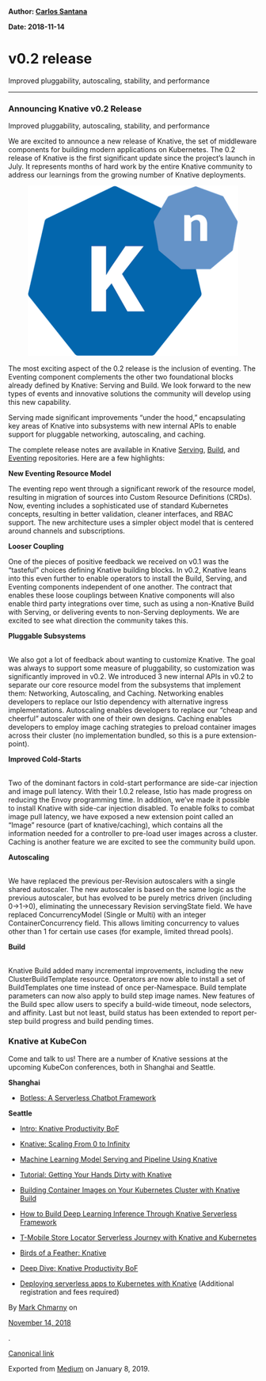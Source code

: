 **Author: [Carlos Santana](https://twitter.com/csantanapr)**

**Date: 2018-11-14**

# v0.2 release

<article class="h-entry">


<section data-field="subtitle" class="p-summary">

Improved pluggability, autoscaling, stability, and performance

</section>

<section data-field="body" class="e-content">

<section name="2748" class="section section--body section--first section--last">

<div class="section-divider">

<hr class="section-divider">

</div>

<div class="section-content">

<div class="section-inner sectionLayout--insetColumn">

<h3 name="d4ac" id="d4ac" class="graf graf--h3 graf--leading graf--title">Announcing Knative v0.2 Release</h3>

<p name="93a1" id="93a1" class="graf graf--p graf-after--h3">Improved pluggability, autoscaling, stability, and performance</p>

<p name="42e2" id="42e2" class="graf graf--p graf-after--p">We are excited to announce a new release of Knative, the set of middleware components for building modern applications on Kubernetes. The 0.2 release of Knative is the first significant update since the project’s launch in July. It represents months of hard work by the entire Knative community to address our learnings from the growing number of Knative deployments.</p>

<figure name="52f3" id="52f3" class="graf graf--figure graf--layoutOutsetLeft graf-after--p">

<div class="aspectRatioPlaceholder is-locked" style="max-width: 441px; max-height: 356px;">

<div class="aspectRatioPlaceholder-fill">

</div>

<img class="graf-image" data-image-id="knative.png" data-width="441" data-height="356" data-is-featured="true" src="/blog/images/knative.png">

</div>

</figure>

<p name="42db" id="42db" class="graf graf--p graf-after--figure">The most exciting aspect of the 0.2 release is the inclusion of eventing. The Eventing component complements the other two foundational blocks already defined by Knative: Serving and Build. We look forward to the new types of events and innovative solutions the community will develop using this new capability.</p>

<p name="6aed" id="6aed" class="graf graf--p graf-after--p">Serving made significant improvements “under the hood,” encapsulating key areas of Knative into subsystems with new internal APIs to enable support for pluggable networking, autoscaling, and caching.</p>

<p name="bb3e" id="bb3e" class="graf graf--p graf-after--p">The complete release notes are available in Knative <a href="https://github.com/knative/serving/releases/tag/v0.2.1" data-href="https://github.com/knative/serving/releases/tag/v0.2.1" class="markup--anchor markup--p-anchor" rel="noopener" target="_blank">Serving</a>, <a href="https://github.com/knative/build/releases/tag/v0.2.0" data-href="https://github.com/knative/build/releases/tag/v0.2.0" class="markup--anchor markup--p-anchor" rel="noopener" target="_blank">Build</a>, and <a href="https://github.com/knative/eventing/releases/tag/v0.2.0" data-href="https://github.com/knative/eventing/releases/tag/v0.2.0" class="markup--anchor markup--p-anchor" rel="noopener" target="_blank">Eventing</a> repositories. Here are a few highlights:</p>

<p name="02e7" id="02e7" class="graf graf--p graf-after--p">

<strong class="markup--strong markup--p-strong">New Eventing Resource Model <br>

</strong>The eventing repo went through a significant rework of the resource model, resulting in migration of sources into Custom Resource Definitions (CRDs). Now, eventing includes a sophisticated use of standard Kubernetes concepts, resulting in better validation, cleaner interfaces, and RBAC support. The new architecture uses a simpler object model that is centered around channels and subscriptions.</p>

<p name="92d4" id="92d4" class="graf graf--p graf-after--p">

<strong class="markup--strong markup--p-strong">Looser Coupling<br>

</strong>One of the pieces of positive feedback we received on v0.1 was the “tasteful” choices defining Knative building blocks. In v0.2, Knative leans into this even further to enable operators to install the Build, Serving, and Eventing components independent of one another. The contract that enables these loose couplings between Knative components will also enable third party integrations over time, such as using a non-Knative Build with Serving, or delivering events to non-Serving deployments. We are excited to see what direction the community takes this.</p>

<p name="98f1" id="98f1" class="graf graf--p graf-after--p">

<strong class="markup--strong markup--p-strong">Pluggable Subsystems</strong>

<br>We also got a lot of feedback about wanting to customize Knative. The goal was always to support some measure of pluggability, so customization was significantly improved in v0.2. We introduced 3 new internal APIs in v0.2 to separate our core resource model from the subsystems that implement them: Networking, Autoscaling, and Caching. Networking enables developers to replace our Istio dependency with alternative ingress implementations. Autoscaling enables developers to replace our “cheap and cheerful” autoscaler with one of their own designs. Caching enables developers to employ image caching strategies to preload container images across their cluster (no implementation bundled, so this is a pure extension-point).</p>

<p name="d31d" id="d31d" class="graf graf--p graf-after--p">

<strong class="markup--strong markup--p-strong">Improved Cold-Starts</strong>

<br>Two of the dominant factors in cold-start performance are side-car injection and image pull latency. With their 1.0.2 release, Istio has made progress on reducing the Envoy programming time. In addition, we’ve made it possible to install Knative with side-car injection disabled. To enable folks to combat image pull latency, we have exposed a new extension point called an “Image” resource (part of knative/caching), which contains all the information needed for a controller to pre-load user images across a cluster. Caching is another feature we are excited to see the community build upon.</p>

<p name="f099" id="f099" class="graf graf--p graf-after--p">

<strong class="markup--strong markup--p-strong">Autoscaling</strong>

<br>We have replaced the previous per-Revision autoscalers with a single shared autoscaler. The new autoscaler is based on the same logic as the previous autoscaler, but has evolved to be purely metrics driven (including 0-&gt;1-&gt;0), eliminating the unnecessary Revision servingState field. We have replaced ConcurrencyModel (Single or Multi) with an integer ContainerConcurrency field. This allows limiting concurrency to values other than 1 for certain use cases (for example, limited thread pools).</p>

<p name="44ae" id="44ae" class="graf graf--p graf-after--p">

<strong class="markup--strong markup--p-strong">Build</strong>

<br>Knative Build added many incremental improvements, including the new ClusterBuildTemplate resource. Operators are now able to install a set of BuildTemplates one time instead of once per-Namespace. Build template parameters can now also apply to build step image names. New features of the Build spec allow users to specify a build-wide timeout, node selectors, and affinity. Last but not least, build status has been extended to report per-step build progress and build pending times.</p>

<h3 name="7b11" id="7b11" class="graf graf--h3 graf-after--p">Knative at KubeCon</h3>

<p name="1629" id="1629" class="graf graf--p graf-after--h3">Come and talk to us! There are a number of Knative sessions at the upcoming KubeCon conferences, both in Shanghai and Seattle.</p>

<p name="2e0b" id="2e0b" class="graf graf--p graf-after--p">

<strong class="markup--strong markup--p-strong">Shanghai</strong>

</p>

<ul class="postList">

<li name="7bd0" id="7bd0" class="graf graf--li graf-after--p">

<a href="https://kccncchina2018english.sched.com/event/FuKU/botless-a-serverless-chatbot-framework-scott-nichols-google" data-href="https://kccncchina2018english.sched.com/event/FuKU/botless-a-serverless-chatbot-framework-scott-nichols-google" class="markup--anchor markup--li-anchor" rel="noopener" target="_blank">Botless: A Serverless Chatbot Framework</a>

</li>

</ul>

<p name="7514" id="7514" class="graf graf--p graf-after--li">

<strong class="markup--strong markup--p-strong">Seattle</strong>

</p>

<ul class="postList">

<li name="4329" id="4329" class="graf graf--li graf-after--p">

<a href="https://kccna18.sched.com/event/Grbz/intro-knative-productivity-bof-srinivas-v-hegde-adriano-cunha-google" data-href="https://kccna18.sched.com/event/Grbz/intro-knative-productivity-bof-srinivas-v-hegde-adriano-cunha-google" class="markup--anchor markup--li-anchor" rel="noopener" target="_blank">Intro: Knative Productivity BoF</a>

</li>

<li name="1b05" id="1b05" class="graf graf--li graf-after--li">

<a href="https://kccna18.sched.com/event/Gra9/knative-scaling-from-0-to-infinity-joseph-burnett-mark-chmarny-google" data-href="https://kccna18.sched.com/event/Gra9/knative-scaling-from-0-to-infinity-joseph-burnett-mark-chmarny-google" class="markup--anchor markup--li-anchor" rel="noopener" target="_blank">Knative: Scaling From 0 to Infinity</a>

</li>

<li name="4549" id="4549" class="graf graf--li graf-after--li">

<a href="https://kccna18.sched.com/event/GrVt/machine-learning-model-serving-and-pipeline-using-knative-animesh-singh-ibm" data-href="https://kccna18.sched.com/event/GrVt/machine-learning-model-serving-and-pipeline-using-knative-animesh-singh-ibm" class="markup--anchor markup--li-anchor" rel="noopener" target="_blank">Machine Learning Model Serving and Pipeline Using Knative</a>

</li>

<li name="799d" id="799d" class="graf graf--li graf-after--li">

<a href="https://kccna18.sched.com/event/GraR/tutorial-getting-your-hands-dirty-with-knative-bas-tichelaar-ade-mochtar-instruqt" data-href="https://kccna18.sched.com/event/GraR/tutorial-getting-your-hands-dirty-with-knative-bas-tichelaar-ade-mochtar-instruqt" class="markup--anchor markup--li-anchor" rel="noopener" target="_blank">Tutorial: Getting Your Hands Dirty with Knative</a>

</li>

<li name="34f6" id="34f6" class="graf graf--li graf-after--li">

<a href="https://kccna18.sched.com/event/GrSt/building-container-images-on-your-kubernetes-cluster-with-knative-build-gareth-rushgrove-docker" data-href="https://kccna18.sched.com/event/GrSt/building-container-images-on-your-kubernetes-cluster-with-knative-build-gareth-rushgrove-docker" class="markup--anchor markup--li-anchor" rel="noopener" target="_blank">Building Container Images on Your Kubernetes Cluster with Knative Build</a>

</li>

<li name="83cf" id="83cf" class="graf graf--li graf-after--li">

<a href="https://kccna18.sched.com/event/GraI/how-to-build-deep-learning-inference-through-knative-serverless-framework-huamin-chen-yehuda-sadeh-weinraub-red-hat" data-href="https://kccna18.sched.com/event/GraI/how-to-build-deep-learning-inference-through-knative-serverless-framework-huamin-chen-yehuda-sadeh-weinraub-red-hat" class="markup--anchor markup--li-anchor" rel="noopener" target="_blank">How to Build Deep Learning Inference Through Knative Serverless Framework</a>

</li>

<li name="25e8" id="25e8" class="graf graf--li graf-after--li">

<a href="https://kccna18.sched.com/event/GraC/t-mobile-store-locator-serverless-journey-with-knative-and-kubernetes-ram-gopinathan-t-mobile" data-href="https://kccna18.sched.com/event/GraC/t-mobile-store-locator-serverless-journey-with-knative-and-kubernetes-ram-gopinathan-t-mobile" class="markup--anchor markup--li-anchor" rel="noopener" target="_blank">T-Mobile Store Locator Serverless Journey with Knative and Kubernetes</a>

</li>

<li name="e7e0" id="e7e0" class="graf graf--li graf-after--li">

<a href="https://kccna18.sched.com/event/GraF/birds-of-a-feather-knative-jessie-zhu-google" data-href="https://kccna18.sched.com/event/GraF/birds-of-a-feather-knative-jessie-zhu-google" class="markup--anchor markup--li-anchor" rel="noopener" target="_blank">Birds of a Feather: Knative</a>

</li>

<li name="e022" id="e022" class="graf graf--li graf-after--li">

<a href="https://kccna18.sched.com/event/Grdv/deep-dive-knative-productivity-bof-jessie-zhu-adriano-cunha-google" data-href="https://kccna18.sched.com/event/Grdv/deep-dive-knative-productivity-bof-jessie-zhu-adriano-cunha-google" class="markup--anchor markup--li-anchor" rel="noopener" target="_blank">Deep Dive: Knative Productivity BoF</a>

</li>

<li name="a3b3" id="a3b3" class="graf graf--li graf-after--li graf--trailing">

<a href="https://kccna18.sched.com/event/IRr7/deploying-serverless-apps-to-kubernetes-with-knative-additional-registration-fee-required" data-href="https://kccna18.sched.com/event/IRr7/deploying-serverless-apps-to-kubernetes-with-knative-additional-registration-fee-required" class="markup--anchor markup--li-anchor" rel="noopener" target="_blank">Deploying serverless apps to Kubernetes with Knative</a> (Additional registration and fees required)</li>

</ul>

</div>

</div>

</section>

</section>

<footer>

<p>By <a href="https://medium.com/@mchmarny_google" class="p-author h-card">Mark Chmarny</a> on <a href="https://medium.com/p/963f276af58e">

<time class="dt-published" datetime="2018-11-14T02:26:34.071Z">November 14, 2018</time>

</a>.</p>

<p>

<a href="https://medium.com/@mchmarny_google/https-medium-com-knative-v0-2-963f276af58e" class="p-canonical">Canonical link</a>

</p>

<p>Exported from <a href="https://medium.com">Medium</a> on January 8, 2019.</p>

</footer>

</article>
